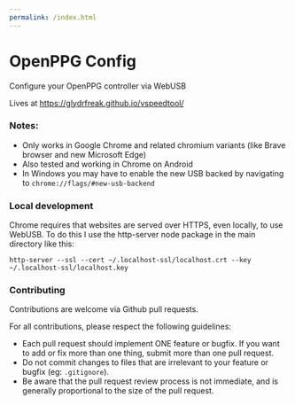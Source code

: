 ```yaml
---
permalink: /index.html
---
```


# OpenPPG Config
 Configure your OpenPPG controller via WebUSB

 Lives at https://glydrfreak.github.io/vspeedtool/

### Notes:

- Only works in Google Chrome and related chromium variants (like Brave browser and new Microsoft Edge)
- Also tested and working in Chrome on Android
- In Windows you may have to enable the new USB backed by navigating to `chrome://flags/#new-usb-backend`

### Local development

Chrome requires that websites are served over HTTPS, even locally, to use WebUSB. To do this I use the http-server node package in the main directory like this:

`http-server --ssl --cert ~/.localhost-ssl/localhost.crt --key ~/.localhost-ssl/localhost.key`

### Contributing

Contributions are welcome via Github pull requests.

For all contributions, please respect the following guidelines:

- Each pull request should implement ONE feature or bugfix. If you want to add or fix more than one thing, submit more than one pull request.
- Do not commit changes to files that are irrelevant to your feature or bugfix (eg: `.gitignore`).
- Be aware that the pull request review process is not immediate, and is generally proportional to the size of the pull request.
